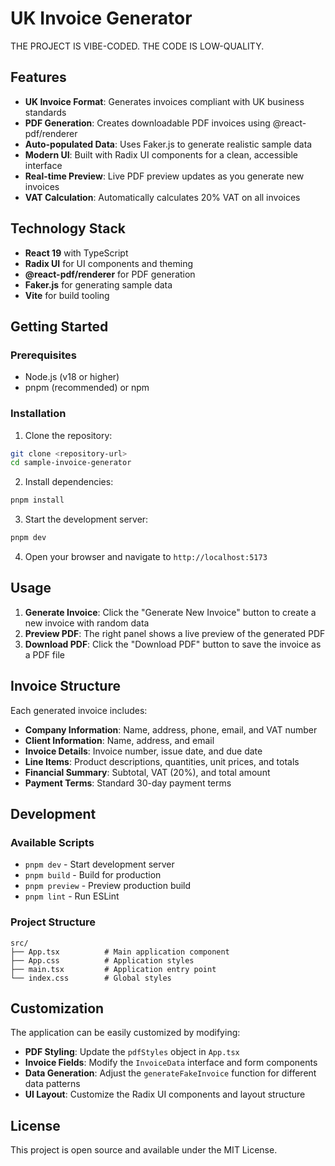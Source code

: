 # UK Invoice Generator

THE PROJECT IS VIBE-CODED. THE CODE IS LOW-QUALITY.

## Features

- **UK Invoice Format**: Generates invoices compliant with UK business standards
- **PDF Generation**: Creates downloadable PDF invoices using @react-pdf/renderer
- **Auto-populated Data**: Uses Faker.js to generate realistic sample data
- **Modern UI**: Built with Radix UI components for a clean, accessible interface
- **Real-time Preview**: Live PDF preview updates as you generate new invoices
- **VAT Calculation**: Automatically calculates 20% VAT on all invoices

## Technology Stack

- **React 19** with TypeScript
- **Radix UI** for UI components and theming
- **@react-pdf/renderer** for PDF generation
- **Faker.js** for generating sample data
- **Vite** for build tooling

## Getting Started

### Prerequisites

- Node.js (v18 or higher)
- pnpm (recommended) or npm

### Installation

1. Clone the repository:
```bash
git clone <repository-url>
cd sample-invoice-generator
```

2. Install dependencies:
```bash
pnpm install
```

3. Start the development server:
```bash
pnpm dev
```

4. Open your browser and navigate to `http://localhost:5173`

## Usage

1. **Generate Invoice**: Click the "Generate New Invoice" button to create a new invoice with random data
2. **Preview PDF**: The right panel shows a live preview of the generated PDF
3. **Download PDF**: Click the "Download PDF" button to save the invoice as a PDF file

## Invoice Structure

Each generated invoice includes:

- **Company Information**: Name, address, phone, email, and VAT number
- **Client Information**: Name, address, and email
- **Invoice Details**: Invoice number, issue date, and due date
- **Line Items**: Product descriptions, quantities, unit prices, and totals
- **Financial Summary**: Subtotal, VAT (20%), and total amount
- **Payment Terms**: Standard 30-day payment terms

## Development

### Available Scripts

- `pnpm dev` - Start development server
- `pnpm build` - Build for production
- `pnpm preview` - Preview production build
- `pnpm lint` - Run ESLint

### Project Structure

```
src/
├── App.tsx          # Main application component
├── App.css          # Application styles
├── main.tsx         # Application entry point
└── index.css        # Global styles
```

## Customization

The application can be easily customized by modifying:

- **PDF Styling**: Update the `pdfStyles` object in `App.tsx`
- **Invoice Fields**: Modify the `InvoiceData` interface and form components
- **Data Generation**: Adjust the `generateFakeInvoice` function for different data patterns
- **UI Layout**: Customize the Radix UI components and layout structure

## License

This project is open source and available under the MIT License.
